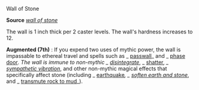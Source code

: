 Wall of Stone

**Source** [_wall of stone_](spells/wallOfStone#_wall-of-stone)

The wall is 1 inch thick per 2 caster levels. The wall's hardness increases to 12.

**Augmented (7th)** : If you expend two uses of mythic power, the wall is impassable to ethereal travel and spells such as _ [passwall](spells/passwall#_passwall)_ and _ [phase door](spells/phaseDoor#_phase-door)_. The wall is immune to non-mythic _ [disintegrate](spells/disintegrate#_disintegrate)_, _ [shatter](spells/shatter#_shatter)_, _ [sympathetic vibration](spells/sympatheticVibration#_sympathetic-vibration)_, and other non-mythic magical effects that specifically affect stone (including _ [earthquake](spells/earthquake#_earthquake)_, _ [soften earth and stone](spells/softenEarthAndStone#_soften-earth-and-stone)_, and _ [transmute rock to mud](spells/transmuteRockToMud#_transmute-rock-to-mud)_).

